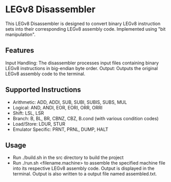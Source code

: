 # LEGv8 Disassembler

This LEGv8 Disassembler is designed to convert binary LEGv8 instruction sets into their corresponding LEGv8 assembly code. Implemented using "bit manipulation". 

## Features

  Input Handling: The disassembler processes input files containing binary LEGv8 instructions in big-endian byte order.
  Output: Outputs the original LEGv8 assembly code to the terminal.

## Supported Instructions

  - Arithmetic: ADD, ADDI, SUB, SUBI, SUBIS, SUBS, MUL
  - Logical: AND, ANDI, EOR, EORI, ORR, ORRI
  - Shift: LSL, LSR
  - Branch: B, BL, BR, CBNZ, CBZ, B.cond (with various condition codes)
  - Load/Store: LDUR, STUR
  - Emulator Specific: PRNT, PRNL, DUMP, HALT

## Usage

 - Run ./build.sh in the src directory to build the project
 - Run ./run.sh <filename.machine> to assemble the specified machine file into its respective LEGv8 assembly code. Output is 
   displayed in the terminal. Output is also written to a output file named assembled.txt.
